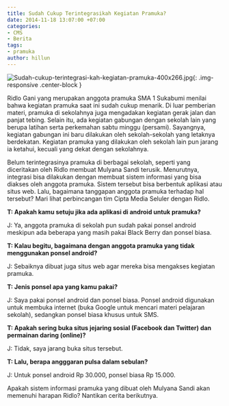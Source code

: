 ```yaml
---
title: Sudah Cukup Terintegrasikah Kegiatan Pramuka?
date: 2014-11-18 13:07:00 +07:00
categories:
- CMS
- Berita
tags:
- pramuka
author: hillun
---
```


![Sudah-cukup-terintegrasi-kah-kegiatan-pramuka-400x266.jpg](/uploads/Sudah-cukup-terintegrasi-kah-kegiatan-pramuka-400x266.jpg){: .img-responsive .center-block }

Ridlo Gani yang merupakan anggota pramuka SMA 1 Sukabumi menilai bahwa kegiatan pramuka saat ini sudah cukup menarik. Di luar pemberian materi, pramuka di sekolahnya juga mengadakan kegiatan gerak jalan dan panjat tebing. Selain itu, ada kegiatan gabungan dengan sekolah lain yang berupa latihan serta perkemahan sabtu minggu (persami). Sayangnya, kegiatan gabungan ini baru dilakukan oleh sekolah-sekolah yang letaknya berdekatan. Kegiatan pramuka yang dilakukan oleh sekolah lain pun jarang ia ketahui, kecuali yang dekat dengan sekolahnya.

Belum terintegrasinya pramuka di berbagai sekolah, seperti yang diceritakan oleh Ridlo membuat Mulyana Sandi terusik. Menurutnya, integrasi bisa dilakukan dengan membuat sistem informasi yang bisa diakses oleh anggota pramuka. Sistem tersebut bisa berbentuk aplikasi atau situs web. Lalu, bagaimana tanggapan anggota pramuka terhadap hal tersebut? Mari lihat perbincangan tim Cipta Media Seluler dengan Ridlo.

**T: Apakah kamu setuju jika ada aplikasi di android untuk pramuka?**

J: Ya, anggota pramuka di sekolah pun sudah pakai ponsel android meskipun ada beberapa yang masih pakai Black Berry dan ponsel biasa.

**T: Kalau begitu, bagaimana dengan anggota pramuka yang tidak menggunakan ponsel android?**

J: Sebaiknya dibuat juga situs web agar mereka bisa mengakses kegiatan pramuka.

**T: Jenis ponsel apa yang kamu pakai?**

J: Saya pakai ponsel android dan ponsel biasa. Ponsel android digunakan untuk membuka internet (buka Google untuk mencari materi pelajaran sekolah), sedangkan ponsel biasa khusus untuk SMS.

**T: Apakah sering buka situs jejaring sosial (Facebook dan Twitter) dan permainan daring (online)?**

J: Tidak, saya jarang buka situs tersebut.

**T: Lalu, berapa angggaran pulsa dalam sebulan?**

J: Untuk ponsel android Rp 30.000, ponsel biasa Rp 15.000.

Apakah sistem informasi pramuka yang dibuat oleh Mulyana Sandi akan memenuhi harapan Ridlo? Nantikan cerita berikutnya.